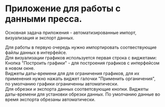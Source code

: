 #  Приложение для работы с данными пресса.

Основная задача приложения - автоматизированные импорт, визуализация и экспорт данных.

Для работы в первую очередь нужно импортировать соотвествующие файлы данных в интерфейсе.<br>
Для визуализации графиков используется первая строка с виджетами:<br>
    Кнопка "Построить графики" - для построения графиков с интерфейсом в новом окне. <br>
    Виджеты даты-времени для для ограничения графиков, для их применения нужно нажать виджет галочки "Применить органичения", по умолчанию графики ограниченны автоматически. <br>
Для обрезки и экспорта данных соответсвующие кнопки. Виджеты даты-времени для установки обрезки данных. По умолчанию данные во время экспорта обрезаны автоматически. <br> 